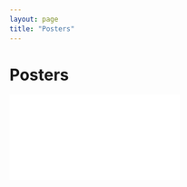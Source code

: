```yaml
---
layout: page
title: "Posters"
---
```


# Posters

![alt text](PosterFusionRings.pdf "Poster on Low Rank Fusion Rings")
